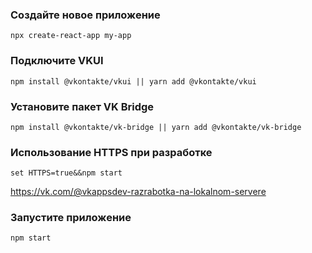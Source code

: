 ### Создайте новое приложение
`npx create-react-app my-app`

### Подключите VKUI
`npm install @vkontakte/vkui || yarn add @vkontakte/vkui`

### Установите пакет VK Bridge
`npm install @vkontakte/vk-bridge || yarn add @vkontakte/vk-bridge`

### Использование HTTPS при разработке
`set HTTPS=true&&npm start`

https://vk.com/@vkappsdev-razrabotka-na-lokalnom-servere

### Запустите приложение
`npm start`
